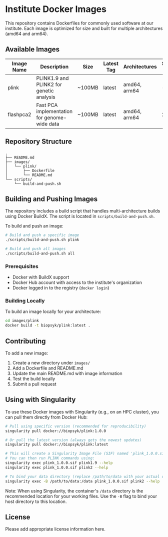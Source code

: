 # Institute Docker Images

This repository contains Dockerfiles for commonly used software at our institute. Each image is optimized for size and built for multiple architectures (amd64 and arm64).

## Available Images

| Image Name | Description | Size | Latest Tag | Architectures | Software Version |
|------------|-------------|------|------------|---------------|------------------|
| plink | PLINK1.9 and PLINK2 for genetic analysis | ~100MB | latest | amd64, arm64 | - |
| flashpca2 | Fast PCA implementation for genome-wide data | ~100MB | latest | amd64, arm64 | 2.1 |

## Repository Structure

```
.
├── README.md
├── images/
│   └── plink/
│       ├── Dockerfile
│       └── README.md
└── scripts/
    └── build-and-push.sh
```

## Building and Pushing Images

The repository includes a build script that handles multi-architecture builds using Docker BuildX. The script is located in `scripts/build-and-push.sh`.

To build and push an image:

```bash
# Build and push a specific image
./scripts/build-and-push.sh plink

# Build and push all images
./scripts/build-and-push.sh all
```

### Prerequisites

- Docker with BuildX support
- Docker Hub account with access to the institute's organization
- Docker logged in to the registry (`docker login`)

### Building Locally

To build an image locally for your architecture:

```bash
cd images/plink
docker build -t biopsyk/plink:latest .
```

## Contributing

To add a new image:

1. Create a new directory under `images/`
2. Add a Dockerfile and README.md
3. Update the main README.md with image information
4. Test the build locally
5. Submit a pull request

## Using with Singularity

To use these Docker images with Singularity (e.g., on an HPC cluster), you can pull them directly from Docker Hub:

```bash
# Pull using specific version (recommended for reproducibility)
singularity pull docker://biopsyk/plink:1.0.0

# Or pull the latest version (always gets the newest updates)
singularity pull docker://biopsyk/plink:latest

# This will create a Singularity Image File (SIF) named 'plink_1.0.0.sif' or 'plink_latest.sif'
# You can then run PLINK commands using:
singularity exec plink_1.0.0.sif plink1.9 --help
singularity exec plink_1.0.0.sif plink2 --help

# To bind your data directory (replace /path/to/data with your actual data path):
singularity exec -B /path/to/data:/data plink_1.0.0.sif plink2 --help
```

Note: When using Singularity, the container's `/data` directory is the recommended location for your working files. Use the `-B` flag to bind your host directory to this location.

## License

Please add appropriate license information here.
